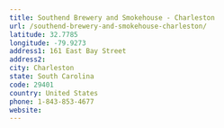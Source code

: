 ```yaml
---
title: Southend Brewery and Smokehouse - Charleston
url: /southend-brewery-and-smokehouse-charleston/
latitude: 32.7785
longitude: -79.9273
address1: 161 East Bay Street
address2: 
city: Charleston
state: South Carolina
code: 29401
country: United States
phone: 1-843-853-4677
website: 
---
```


